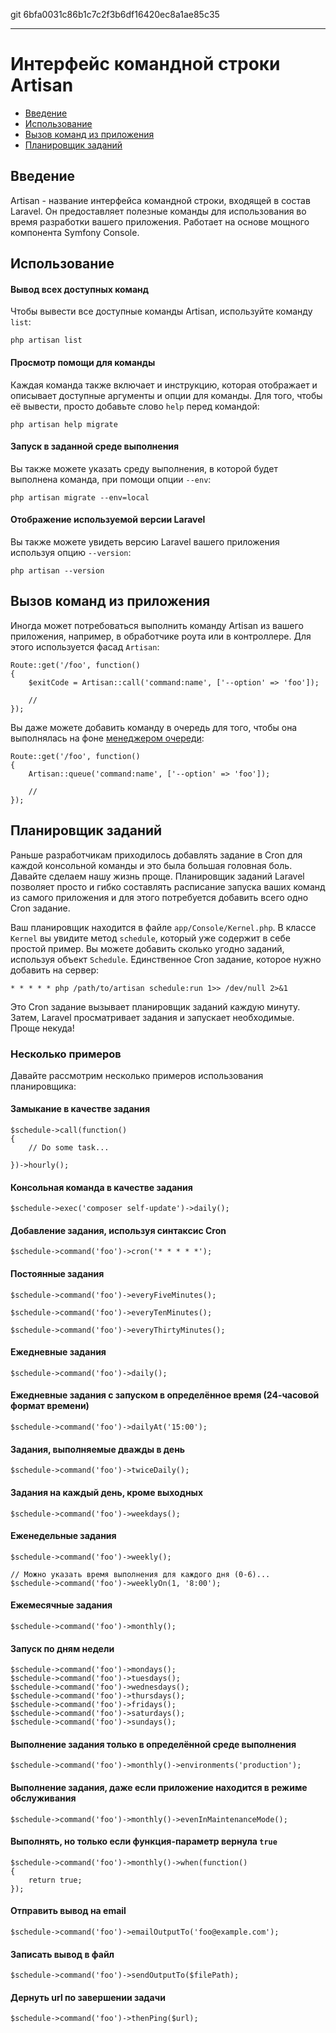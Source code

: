git 6bfa0031c86b1c7c2f3b6df16420ec8a1ae85c35

---

# Интерфейс командной строки Artisan

- [Введение](#introduction)
- [Использование](#usage)
- [Вызов команд из приложения](#calling-commands-outside-of-cli)
- [Планировщик заданий](#scheduling-artisan-commands)

<a name="introduction"></a>
## Введение

Artisan - название интерфейса командной строки, входящей в состав Laravel. Он предоставляет полезные команды для использования во время разработки вашего приложения. Работает на основе мощного компонента Symfony Console.

<a name="usage"></a>
## Использование

#### Вывод всех доступных команд

Чтобы вывести все доступные команды Artisan, используйте команду `list`:

	php artisan list

#### Просмотр помощи для команды

Каждая команда также включает и инструкцию, которая отображает и описывает доступные аргументы и опции для команды. Для того, чтобы её вывести, просто добавьте слово `help` перед командой:

	php artisan help migrate

#### Запуск в заданной среде выполнения

Вы также можете указать среду выполнения, в которой будет выполнена команда, при помощи опции `--env`:

	php artisan migrate --env=local

#### Отображение используемой версии Laravel

Вы также можете увидеть версию Laravel вашего приложения используя опцию `--version`:

	php artisan --version

<a name="calling-commands-outside-of-cli"></a>
## Вызов команд из приложения

Иногда может потребоваться выполнить команду Artisan из вашего приложения, например, в обработчике роута или в контроллере.
Для этого используется фасад `Artisan`:

	Route::get('/foo', function()
	{
		$exitCode = Artisan::call('command:name', ['--option' => 'foo']);

		//
	});

Вы даже можете добавить команду в очередь для того, чтобы она выполнялась на фоне [менеджером очереди](/docs/{{version}}/queues):

	Route::get('/foo', function()
	{
		Artisan::queue('command:name', ['--option' => 'foo']);

		//
	});

<a name="scheduling-artisan-commands"></a>
## Планировщик заданий

Раньше разработчикам приходилось добавлять задание в Cron для каждой консольной команды и это была большая головная боль. Давайте сделаем нашу жизнь проще. Планировщик заданий Laravel позволяет просто и гибко составлять расписание запуска ваших команд из самого приложения и для этого потребуется добавить всего одно Cron задание.

Ваш планировщик находится в файле `app/Console/Kernel.php`. В классе `Kernel` вы увидите метод `schedule`, который уже содержит в себе простой пример.
Вы можете добавить сколько угодно заданий, используя объект `Schedule`. Единственное Cron задание, которое нужно добавить на сервер:

	* * * * * php /path/to/artisan schedule:run 1>> /dev/null 2>&1

Это Cron задание вызывает планировщик заданий каждую минуту. Затем, Laravel просматривает задания и запускает необходимые. Проще некуда!

### Несколько примеров

Давайте рассмотрим несколько примеров использования планировщика:

#### Замыкание в качестве задания

	$schedule->call(function()
	{
		// Do some task...

	})->hourly();

#### Консольная команда в качестве задания

	$schedule->exec('composer self-update')->daily();

#### Добавление задания, используя синтаксис Cron

	$schedule->command('foo')->cron('* * * * *');

#### Постоянные задания

	$schedule->command('foo')->everyFiveMinutes();

	$schedule->command('foo')->everyTenMinutes();

	$schedule->command('foo')->everyThirtyMinutes();

#### Ежедневные задания

	$schedule->command('foo')->daily();

#### Ежедневные задания с запуском в определённое время (24-часовой формат времени)

	$schedule->command('foo')->dailyAt('15:00');

#### Задания, выполняемые дважды в день

	$schedule->command('foo')->twiceDaily();

#### Задания на каждый день, кроме выходных

	$schedule->command('foo')->weekdays();

#### Еженедельные задания

	$schedule->command('foo')->weekly();

	// Можно указать время выполнения для каждого дня (0-6)...
	$schedule->command('foo')->weeklyOn(1, '8:00');

#### Ежемесячные задания

	$schedule->command('foo')->monthly();

#### Запуск по дням недели

	$schedule->command('foo')->mondays();
	$schedule->command('foo')->tuesdays();
	$schedule->command('foo')->wednesdays();
	$schedule->command('foo')->thursdays();
	$schedule->command('foo')->fridays();
	$schedule->command('foo')->saturdays();
	$schedule->command('foo')->sundays();	

#### Выполнение задания только в определённой среде выполнения

	$schedule->command('foo')->monthly()->environments('production');

#### Выполнение задания, даже если приложение находится в режиме обслуживания

	$schedule->command('foo')->monthly()->evenInMaintenanceMode();

#### Выполнять, но только если функция-параметр вернула `true`

	$schedule->command('foo')->monthly()->when(function()
	{
		return true;
	});

#### Отправить вывод на email

	$schedule->command('foo')->emailOutputTo('foo@example.com');

#### Записать вывод в файл

	$schedule->command('foo')->sendOutputTo($filePath);

#### Дернуть url по завершении задачи

	$schedule->command('foo')->thenPing($url);